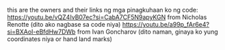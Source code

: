 this are the owners and their links ng mga pinagkuhaan ko ng code:
https://youtu.be/vQZ4IvB07ec?si=CabA7CF5N9apyKGN from Nicholas Renotte (dito ako nagbase sa code niya)
https://youtu.be/a99p_fAr6e4?si=BXAoI-eBfdHw7DWb from Ivan Goncharov (dito naman, ginaya ko yung coordinates niya or hand land marks)
